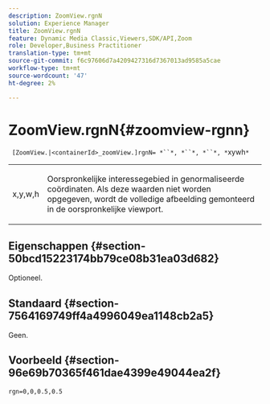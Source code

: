 ```yaml
---
description: ZoomView.rgnN
solution: Experience Manager
title: ZoomView.rgnN
feature: Dynamic Media Classic,Viewers,SDK/API,Zoom
role: Developer,Business Practitioner
translation-type: tm+mt
source-git-commit: f6c97606d7a4209427316d7367013ad9585a5cae
workflow-type: tm+mt
source-wordcount: '47'
ht-degree: 2%

---
```



# ZoomView.rgnN{#zoomview-rgnn}

` [ZoomView.|<containerId>_zoomView.]rgnN= *``*, *``*, *``*, *`xywh`*`

<table id="table_F17148BDB468488AA0AF0F64D5DD1978"> 
 <tbody> 
  <tr> 
   <td colname="col1"> <p> <span class="codeph"> x,y,w,h</span> </p> </td> 
   <td colname="col2"> <p> Oorspronkelijke interessegebied in genormaliseerde coördinaten. Als deze waarden niet worden opgegeven, wordt de volledige afbeelding gemonteerd in de oorspronkelijke viewport. </p> </td> 
  </tr> 
 </tbody> 
</table>

## Eigenschappen {#section-50bcd15223174bb79ce08b31ea03d682}

Optioneel.

## Standaard {#section-7564169749ff4a4996049ea1148cb2a5}

Geen.

## Voorbeeld {#section-96e69b70365f461dae4399e49044ea2f}

`rgn=0,0,0.5,0.5`
